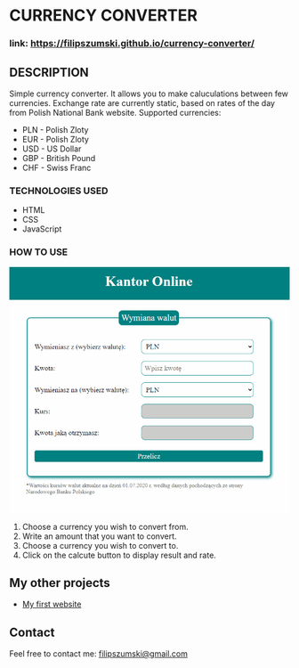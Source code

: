 # CURRENCY CONVERTER

### link: https://filipszumski.github.io/currency-converter/

## DESCRIPTION

Simple currency converter. It allows you to make caluculations between few currencies. Exchange rate are currently static, based on rates of the day from Polish National Bank website. Supported currencies:

- PLN - Polish Zloty
- EUR - Polish Zloty
- USD - US Dollar
- GBP - British Pound
- CHF - Swiss Franc

### TECHNOLOGIES USED

- HTML
- CSS
- JavaScript

### HOW TO USE

![instruction GIF](https://github.com/filipszumski/currency-converter/blob/master/images/instruction.gif?raw=true)

1. Choose a currency you wish to convert from.
2. Write an amount that you want to convert.
3. Choose a currency you wish to convert to.
4. Click on the calcute button to display result and rate.

## My other projects

- [My first website](https://filipszumski.github.io/homepage/)

## Contact

Feel free to contact me: [filipszumski@gmail.com](mailto:filipszumski@gmail.com)

